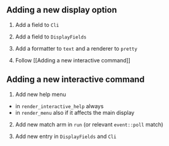 ## Adding a new display option

1. Add a field to `Cli`

2. Add a field to `DisplayFields`

3. Add a formatter to `text` and a renderer to `pretty`

4. Follow [[Adding a new interactive command]]

## Adding a new interactive command

1. Add new help menu
  - in `render_interactive_help` always
  - in `render_menu` also if it affects the main display
  
2. Add new match arm in `run` (or relevant `event::poll` match)

3. Add new entry in `DisplayFields` and `Cli`